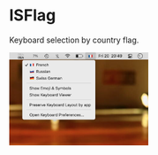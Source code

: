 # ISFlag

Keyboard selection by country flag.

<img src="capture_1.png" alt="Capture" width="50%" height="50%"/>
